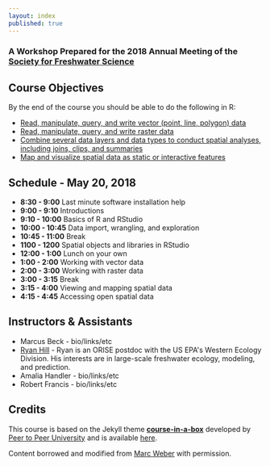 ```yaml
---
layout: index
published: true
---
```


### A Workshop Prepared for the 2018 Annual Meeting of the [Society for Freshwater Science](https://freshwater-science.org/)

## Course Objectives

By the end of the course you should be able to do the following in R:
* [Read, manipulate, query, and write vector (point, line, polygon) data](https://ryan-hill.github.io/sfs-r-gis-2018/modules/vector%20data/introduction/)
* [Read, manipulate, query, and write raster data](https://ryan-hill.github.io/sfs-r-gis-2018/modules/rasters/introduction/)
* [Combine several data layers and data types to conduct spatial analyses, including joins, clips, and summaries](https://ryan-hill.github.io/sfs-r-gis-2018/modules/spatial%20analysis/Introduction/)
* [Map and visualize spatial data as static or interactive features](https://ryan-hill.github.io/sfs-r-gis-2018/modules/mapping/introduction/)

## Schedule - May 20, 2018

* **8:30 - 9:00** Last minute software installation help
* **9:00 - 9:10** Introductions
* **9:10 - 10:00** Basics of R and RStudio
* **10:00 - 10:45** Data import, wrangling, and exploration
* **10:45 - 11:00** Break
* **1100 - 1200** Spatial objects and libraries in RStudio
* **12:00 - 1:00** Lunch on your own
* **1:00 - 2:00** Working with vector data
* **2:00 - 3:00** Working with raster data
* **3:00 - 3:15** Break
* **3:15 - 4:00** Viewing and mapping spatial data
* **4:15 - 4:45** Accessing open spatial data

## Instructors & Assistants
* Marcus Beck - bio/links/etc
* [Ryan Hill](https://ryan-hill.github.io/) - Ryan is an ORISE postdoc with the US EPA's Western Ecology Division. His interests are in large-scale freshwater ecology, modeling, and prediction. 
* Amalia Handler - bio/links/etc
* Robert Francis - bio/links/etc

## Credits

This course is based on the Jekyll theme **[course-in-a-box](https://github.com/p2pu/course-in-a-box)** developed by [Peer to Peer University](https://github.com/p2pu) and is available [here](https://howto.p2pu.org/).

Content borrowed and modified from [Marc Weber](https://github.com/mhweber/AWRA_GIS_R_Workshop) with permission.



